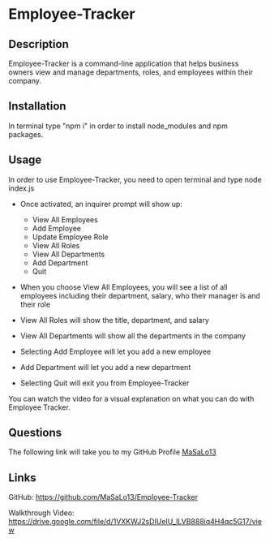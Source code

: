 # Employee-Tracker

## Description
Employee-Tracker is a command-line application that helps business owners view and manage departments, roles, and employees within their company.

## Installation
In terminal type "npm i" in order to install node_modules and npm packages. 

## Usage
In order to use Employee-Tracker, you need to open terminal and type node index.js
- Once activated, an inquirer prompt will show up:
    - View All Employees
    - Add Employee
    - Update Employee Role
    - View All Roles
    - View All Departments 
    - Add Department
    -  Quit

- When you choose View All Employees, you will see a list of all employees including their department, salary, who their manager is and their role
- View All Roles will show the title, department, and salary
- View All Departments will show all the departments in the company
- Selecting Add Employee will let you add a new employee
- Add Department will let you add a new department 
- Selecting Quit will exit you from Employee-Tracker

You can watch the video for a visual explanation on what you can do with Employee Tracker. 

 ## Questions
  The following link will take you to my GitHub Profile 
  [MaSaLo13](https://github.com/MaSaLo13)

 ## Links
 GitHub: https://github.com/MaSaLo13/Employee-Tracker

 Walkthrough Video: https://drive.google.com/file/d/1VXKWJ2sDIUeIU_lLVB888iq4H4qc5G17/view
 
 

